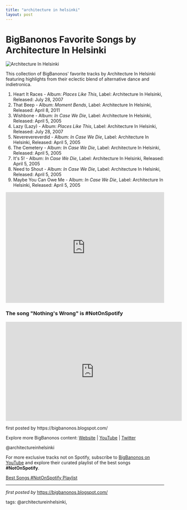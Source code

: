 ```yaml
---
title: "architecture in helsinki"
layout: post
---
```

<h1>BigBanonos Favorite Songs by Architecture In Helsinki</h1>
<img alt="Architecture In Helsinki" src="https://media.redbullmusicacademy.com/assets/Architecture_in_Helsinki.25eb75e1.jpg?auto=format&w=800" /> <p>This collection of BigBanonos' favorite tracks by Architecture In Helsinki featuring highlights from their eclectic blend of alternative dance and indietronica.</p> <ol> <li>Heart It Races - Album: <i>Places Like This</i>, Label: Architecture In Helsinki, Released: July 28, 2007</li> <li>That Beep - Album: <i>Moment Bends</i>, Label: Architecture In Helsinki, Released: April 8, 2011</li> <li>Wishbone - Album: <i>In Case We Die</i>, Label: Architecture In Helsinki, Released: April 5, 2005</li> <li>Lazy (Lazy) - Album: <i>Places Like This</i>, Label: Architecture In Helsinki, Released: July 28, 2007</li> <li>Neverevereverdid - Album: <i>In Case We Die</i>, Label: Architecture In Helsinki, Released: April 5, 2005</li> <li>The Cemetery - Album: <i>In Case We Die</i>, Label: Architecture In Helsinki, Released: April 5, 2005</li> <li>It's 5! - Album: <i>In Case We Die</i>, Label: Architecture In Helsinki, Released: April 5, 2005</li> <li>Need to Shout - Album: <i>In Case We Die</i>, Label: Architecture In Helsinki, Released: April 5, 2005</li> <li>Maybe You Can Owe Me - Album: <i>In Case We Die</i>, Label: Architecture In Helsinki, Released: April 5, 2005</li>
</ol> <div> <iframe allow="autoplay; clipboard-write; encrypted-media; fullscreen; picture-in-picture" allowfullscreen="" frameborder="0" height="352" loading="lazy" src="https://open.spotify.com/embed/playlist/2bKgOLIg9F9Izahl3NKcE5?utm_source=generator" width="100%"></iframe>
</div> <h3>The song "Nothing's Wrong" is #NotOnSpotify</h3>
<div> <iframe allow="accelerometer; autoplay; clipboard-write; encrypted-media; gyroscope; picture-in-picture; web-share" allowfullscreen="" frameborder="0" height="315" referrerpolicy="strict-origin-when-cross-origin" src="https://www.youtube.com/embed/uJDzNYw6B5s?si=WrORWhLv7WcsJC2I" title="YouTube video player" width="560"></iframe>
</div> <p>first posted by https://bigbanonos.blogspot.com/</p> <div> <p>Explore more BigBanonos content: <a href="https://bigbanonos.blogspot.com/">Website</a> | <a href="https://www.youtube.com/@BigBanonos">YouTube</a> | <a href="https://x.com/bigbanonos">Twitter</a></p>
</div> <!--Tags-->
<p>@architectureinhelsinki</p>


<!--Subscribe and Playlist Links-->
<div>
    <p>For more exclusive tracks not on Spotify, subscribe to <a href="https://www.youtube.com/@BigBanonos" target="_blank">BigBanonos on YouTube</a> and explore their curated playlist of the best songs <strong>#NotOnSpotify</strong>.</p>
    <p><a href="https://www.youtube.com/playlist?list=PLtuNtuTatqI0kFahUCbtbfenC_ET5O_tr" target="_blank">Best Songs #NotOnSpotify Playlist<br /></a></p></div>

<hr />

<p><em>first posted by</em> <a href="https://bigbanonos.blogspot.com/" rel="noopener" target="_new">https://bigbanonos.blogspot.com/</a></p>

<p>tags: @architectureinhelsinki,</p>
